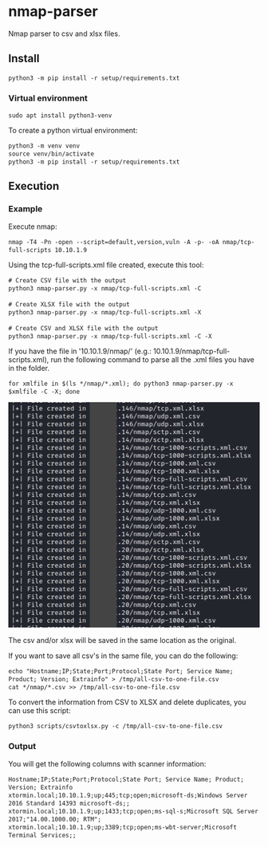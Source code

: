 # nmap-parser
Nmap parser to csv and xlsx files.

## Install

```
python3 -m pip install -r setup/requirements.txt
```

### Virtual environment

```
sudo apt install python3-venv
```

To create a python virtual environment:

```
python3 -m venv venv
source venv/bin/activate
python3 -m pip install -r setup/requirements.txt
```

## Execution

### Example

Execute nmap:

```
nmap -T4 -Pn -open --script=default,version,vuln -A -p- -oA nmap/tcp-full-scripts 10.10.1.9
```

Using the tcp-full-scripts.xml file created, execute this tool:

```
# Create CSV file with the output
python3 nmap-parser.py -x nmap/tcp-full-scripts.xml -C

# Create XLSX file with the output
python3 nmap-parser.py -x nmap/tcp-full-scripts.xml -X

# Create CSV and XLSX file with the output
python3 nmap-parser.py -x nmap/tcp-full-scripts.xml -C -X       
```

If you have the file in '10.10.1.9/nmap/' (e.g.: 10.10.1.9/nmap/tcp-full-scripts.xml), run the following command to parse all the .xml files you have in the folder.

```
for xmlfile in $(ls */nmap/*.xml); do python3 nmap-parser.py -x $xmlfile -C -X; done
```

![Parser recursive](utils/images/parser_recursive.png)

The csv and/or xlsx will be saved in the same location as the original.

If you want to save all csv's in the same file, you can do the following:

```
echo "Hostname;IP;State;Port;Protocol;State Port; Service Name; Product; Version; Extrainfo" > /tmp/all-csv-to-one-file.csv
cat */nmap/*.csv >> /tmp/all-csv-to-one-file.csv
```

To convert the information from CSV to XLSX and delete duplicates, you can use this script:

```
python3 scripts/csvtoxlsx.py -c /tmp/all-csv-to-one-file.csv
```

### Output

You will get the following columns with scanner information:

```
Hostname;IP;State;Port;Protocol;State Port; Service Name; Product; Version; Extrainfo
xtormin.local;10.10.1.9;up;445;tcp;open;microsoft-ds;Windows Server 2016 Standard 14393 microsoft-ds;;
xtormin.local;10.10.1.9;up;1433;tcp;open;ms-sql-s;Microsoft SQL Server 2017;"14.00.1000.00; RTM";
xtormin.local;10.10.1.9;up;3389;tcp;open;ms-wbt-server;Microsoft Terminal Services;;
```